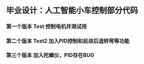 ## 毕业设计：人工智能小车控制部分代码
#### 第一个版本 Test 控制电机并测试用
#### 第二个版本 Test2 加入PID控制和前进后退转弯等功能
#### 第三个版本 加入陀螺仪，PID存在BUG
